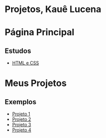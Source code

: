 
# Projetos, Kauê Lucena
  
  <h1>Página Principal</h1>
  <h2>Estudos</h2>
  <ul>
  <li><a href="https://kauelucena2k.github.io/html-css/" target="_blank"><abbr title="Exercicios de Html e css">HTML e CSS</abbr></a></li>
  </ul>

<h1>Meus Projetos</h1>
<h2>Exemplos</h2>
<ul>
<li><a href="https://kauelucena2k.github.io/projetos/racionais/" target="_blank"><abbr title="Racionais MC's">Projeto 1</abbr></a></li>
<li><a href="https://kauelucena2k.github.io/html-css/desafios/d010/" target="_blank"><abbr title="Android">Projeto 2</abbr></a></li>
<li><a href="https://kauelucena2k.github.io/html-css/desafios/d012/" target="_blank"><abbr title="Projeto Cordel Moderno">Projeto 3</abbr></a></li>
<li><a href="https://kauelucena2k.github.io/projetos/poesias/" target="_blank"><abbr title="Sérgio Vaz, usei ele de referenica e o projeto cordel, tbm.">Projeto 4</abbr></a></li>

</ul>
